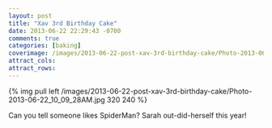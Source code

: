 ```yaml
---
layout: post
title: "Xav 3rd Birthday Cake"
date: 2013-06-22 22:29:43 -0700
comments: true
categories: [baking]
coverimage: /images/2013-06-22-post-xav-3rd-birthday-cake/Photo-2013-06-22_10_09_28AM.jpg
attract_cols:
attract_rows:
---
```

{% img pull left /images/2013-06-22-post-xav-3rd-birthday-cake/Photo-2013-06-22_10_09_28AM.jpg 320 240 %}

Can you tell someone likes SpiderMan? Sarah out-did-herself this year!
